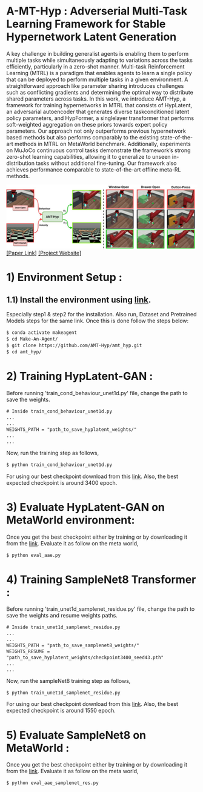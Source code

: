# A-MT-Hyp : Adverserial Multi-Task Learning Framework for Stable Hypernetwork Latent Generation

A key challenge in building generalist agents is enabling them to perform multiple tasks while simultaneously adapting to variations across the tasks efficiently, particularly in a zero-shot manner. Multi-task Reinforcement Learning (MTRL) is a paradigm that enables agents to learn a single policy that can be deployed to perform multiple tasks in a given environment. A straightforward approach like parameter sharing introduces challenges such as conflicting gradients and determining the optimal way to distribute shared parameters across tasks. In this work, we introduce AMT-Hyp, a framework for training hypernetworks in MTRL that consists of HypLatent, an adversarial autoencoder that generates diverse taskconditioned latent policy parameters, and HypFormer, a singlelayer transformer that performs soft-weighted aggregation on these priors towards expert policy parameters. Our approach not only outperforms previous hypernetwork based methods but also performs comparably to the existing state-of-the-art methods in MTRL on MetaWorld benchmark. Additionally, experiments on MuJoCo continuous control tasks demonstrate the framework’s strong zero-shot learning capabilities, allowing it to generalize to unseen in-distribution tasks without additional fine-tuning. Our framework also achieves performance comparable to state-of-the-art offline meta-RL methods.

![alt text](imgs/AMTHYP-Teaser3.jpg) \
[[Paper Link]](paper/ICRA__25__AMT_HYP.pdf) [[Project Website]](https://amt-hyp.github.io/)


# 1) Environment Setup :

## 1.1) Install the environment using [link](https://github.com/cheryyunl/Make-An-Agent). 
Especially step1 & step2 for the installation. Also run, Dataset and Pretrained Models steps for the same link. Once this is done follow the steps below:
```bash
$ conda activate makeagent
$ cd Make-An-Agent/
$ git clone https://github.com/AMT-Hyp/amt_hyp.git 
$ cd amt_hyp/
```
# 2) Training HypLatent-GAN :
Before running 'train_cond_behaviour_unet1d.py' file, change the path to save the weights.
```
# Inside train_cond_behaviour_unet1d.py
...
...
WEIGHTS_PATH = "path_to_save_hyplatent_weights/"
...
...
```
Now, run the training step as follows,
```bash
$ python train_cond_behaviour_unet1d.py
```
For using our best checkpoint download from this [link](https://drive.google.com/file/d/1xywGK9krgTvz2dmyvQcugWrPZP04fEeX/view?usp=sharing). Also, the best expected checkpoint is around 3400 epoch.

# 3) Evaluate HypLatent-GAN on MetaWorld environment:
Once you get the best checkpoint either by training or by downloading it from the [link](https://drive.google.com/file/d/1xywGK9krgTvz2dmyvQcugWrPZP04fEeX/view?usp=sharing). Evaluate it as follow on the meta world,
```bash
$ python eval_aae.py
```

# 4) Training SampleNet8 Transformer :
Before running 'train_unet1d_samplenet_residue.py' file, change the path to save the weights and resume weights paths.
```
# Inside train_unet1d_samplenet_residue.py
...
...
WEIGHTS_PATH = "path_to_save_samplenet8_weights/"
WEIGHTS_RESUME = "path_to_save_hyplatent_weights/checkpoint3400_seed43.pth"
...
...
```
Now, run the sampleNet8 training step as follows,

```
$ python train_unet1d_samplenet_residue.py
```
For using our best checkpoint download from this [link](https://drive.google.com/file/d/1zSBtUcEuQ7zEfZqu7vIERbReMy_dLcvH/view?usp=drive_link). Also, the best expected checkpoint is around 1550 epoch.

# 5) Evaluate SampleNet8 on MetaWorld :
Once you get the best checkpoint either by training or by downloading it from the [link](https://drive.google.com/file/d/1zSBtUcEuQ7zEfZqu7vIERbReMy_dLcvH/view?usp=drive_link). Evaluate it as follow on the meta world,
```
$ python eval_aae_samplenet_res.py
```